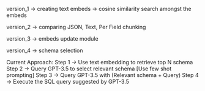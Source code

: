 version_1
-> creating text embeds
-> cosine similarity search amongst the embeds

version_2
-> comparing JSON, Text, Per Field chunking

version_3
-> embeds update module

version_4
-> schema selection


Current Approach:
Step 1 -> Use text embedding to retrieve top N schema
Step 2 -> Query GPT-3.5 to select relevant schema [Use few shot prompting]
Step 3 -> Query GPT-3.5 with (Relevant schema + Query)
Step 4 -> Execute the SQL query suggested by GPT-3.5